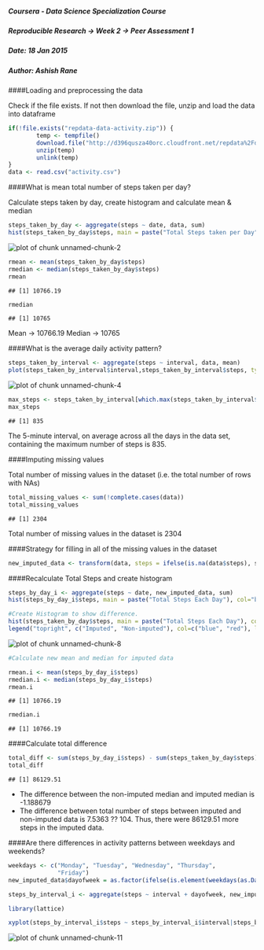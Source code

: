 ##### Coursera - Data Science Specialization Course
##### Reproducible Research -> Week 2 -> Peer Assessment 1
##### Date: 18 Jan 2015
##### Author: Ashish Rane

####Loading and preprocessing the data

Check if the file exists. If not then download the file, unzip and load the data into dataframe


```r
if(!file.exists("repdata-data-activity.zip")) {
        temp <- tempfile()
        download.file("http://d396qusza40orc.cloudfront.net/repdata%2Fdata%2Factivity.zip",temp)
        unzip(temp)
        unlink(temp)
}
data <- read.csv("activity.csv")
```

####What is mean total number of steps taken per day?

Calculate steps taken by day, create histogram and calculate mean & median 


```r
steps_taken_by_day <- aggregate(steps ~ date, data, sum)
hist(steps_taken_by_day$steps, main = paste("Total Steps taken per Day"), col="red", xlab="Total number of Steps")
```

![plot of chunk unnamed-chunk-2](figure/unnamed-chunk-2-1.png) 


```r
rmean <- mean(steps_taken_by_day$steps)
rmedian <- median(steps_taken_by_day$steps)
rmean
```

```
## [1] 10766.19
```

```r
rmedian
```

```
## [1] 10765
```
Mean -> 10766.19
Median -> 10765

####What is the average daily activity pattern?


```r
steps_taken_by_interval <- aggregate(steps ~ interval, data, mean)
plot(steps_taken_by_interval$interval,steps_taken_by_interval$steps, type="l", xlab="5-min Interval", ylab="Average number of Steps taken ",main="Avg number of Steps per Day by Interval")
```

![plot of chunk unnamed-chunk-4](figure/unnamed-chunk-4-1.png) 


```r
max_steps <- steps_taken_by_interval[which.max(steps_taken_by_interval$steps),1]
max_steps
```

```
## [1] 835
```
The 5-minute interval, on average across all the days in the data set, containing the maximum number of steps is 835.

####Imputing missing values

Total number of missing values in the dataset (i.e. the total number of rows with NAs)


```r
total_missing_values <- sum(!complete.cases(data))
total_missing_values
```

```
## [1] 2304
```

Total number of missing values in the dataset is 2304

####Strategy for filling in all of the missing values in the dataset


```r
new_imputed_data <- transform(data, steps = ifelse(is.na(data$steps), steps_taken_by_interval$steps[match(data$interval, steps_taken_by_interval$interval)], data$steps))
```

####Recalculate Total Steps and create histogram


```r
steps_by_day_i <- aggregate(steps ~ date, new_imputed_data, sum)
hist(steps_by_day_i$steps, main = paste("Total Steps Each Day"), col="blue", xlab="Number of Steps")

#Create Histogram to show difference. 
hist(steps_taken_by_day$steps, main = paste("Total Steps Each Day"), col="red", xlab="Number of Steps", add=T)
legend("topright", c("Imputed", "Non-imputed"), col=c("blue", "red"), lwd=10)
```

![plot of chunk unnamed-chunk-8](figure/unnamed-chunk-8-1.png) 

```r
#Calculate new mean and median for imputed data
```

```r
rmean.i <- mean(steps_by_day_i$steps)
rmedian.i <- median(steps_by_day_i$steps)
rmean.i
```

```
## [1] 10766.19
```

```r
rmedian.i
```

```
## [1] 10766.19
```

####Calculate total difference


```r
total_diff <- sum(steps_by_day_i$steps) - sum(steps_taken_by_day$steps)
total_diff
```

```
## [1] 86129.51
```

* The difference between the non-imputed median and imputed median is -1.188679
* The difference between total number of steps between imputed and non-imputed data is 7.5363 ?? 104. Thus, there were 86129.51 more steps in the imputed data.

####Are there differences in activity patterns between weekdays and weekends?


```r
weekdays <- c("Monday", "Tuesday", "Wednesday", "Thursday", 
              "Friday")
new_imputed_data$dayofweek = as.factor(ifelse(is.element(weekdays(as.Date(new_imputed_data$date)),weekdays), "Weekday", "Weekend"))

steps_by_interval_i <- aggregate(steps ~ interval + dayofweek, new_imputed_data, mean)

library(lattice)

xyplot(steps_by_interval_i$steps ~ steps_by_interval_i$interval|steps_by_interval_i$dayofweek, main="Average Steps per Day by Interval",xlab="Interval", ylab="Avg. number of steps",type="l",layout=c(1,2))
```

![plot of chunk unnamed-chunk-11](figure/unnamed-chunk-11-1.png) 


